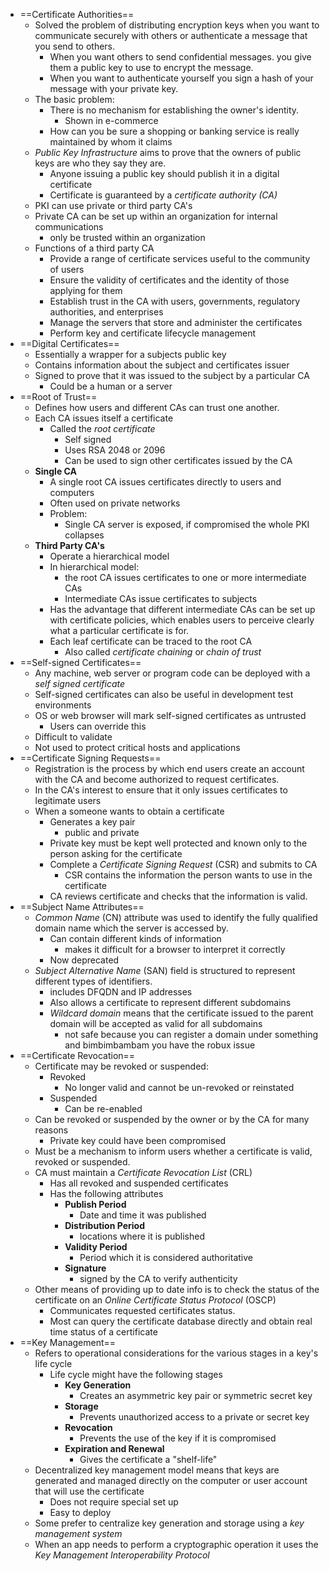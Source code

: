 - ==Certificate Authorities==
	- Solved the problem of distributing encryption keys when you want to communicate securely with others or authenticate a message that you send to others.
		- When you want others to send confidential messages. you give them a public key to use to encrypt the message.
		- When you want to authenticate yourself you sign a hash of your message with your private key.
	- The basic problem:
		- There is no mechanism for establishing the owner's identity.
			- Shown in e-commerce
		- How can you be sure a shopping or banking service is really maintained by whom it claims
	- *Public Key Infrastructure* aims to prove that the owners of public keys are who they say they are.
		- Anyone issuing a public key should publish it in a digital certificate
		- Certificate is guaranteed by a *certificate authority (CA)*
	- PKI can use private or third party CA's
	- Private CA can be set up within an organization for internal communications
		- only be trusted within an organization
	- Functions of a third party CA
		- Provide a range of certificate services useful to the community of users
		- Ensure the validity of certificates and the identity of those applying for them
		- Establish trust in the CA with users, governments, regulatory authorities, and enterprises
		- Manage the servers that store and administer the certificates
		- Perform key and certificate lifecycle management
- ==Digital Certificates==
	- Essentially a wrapper for a subjects public key
	- Contains information about the subject and certificates issuer
	- Signed to prove that it was issued to the subject by a particular CA
		- Could be a human or a server
- ==Root of Trust==
	- Defines how users and different CAs can trust one another.
	- Each CA issues itself a certificate
		- Called the *root certificate*
			- Self signed
			- Uses RSA 2048 or 2096
			- Can be used to sign other certificates issued by the CA
	- **Single CA**
		- A single root CA issues certificates directly to users and computers
		- Often used on private networks
		- Problem:
			- Single CA server is exposed, if compromised the whole PKI collapses
	- **Third Party CA's**
		- Operate a hierarchical model
		- In hierarchical model:
			- the root CA issues certificates to one or more intermediate CAs
			- Intermediate CAs issue certificates to subjects
		- Has the advantage that different intermediate CAs can be set up with certificate policies, which enables users to perceive clearly what a particular certificate is for.
		- Each leaf certificate can be traced to the root CA
			- Also called *certificate chaining* or *chain of trust*
- ==Self-signed Certificates==
	- Any machine, web server or program code can be deployed with a *self signed certificate*
	- Self-signed certificates can also be useful in development test environments
	- OS or web browser will mark self-signed certificates as untrusted
		- Users can override this
	- Difficult to validate
	- Not used to protect critical hosts and applications
- ==Certificate Signing Requests==
	- Registration is the process by which end users create an account with the CA and become authorized to request certificates.
	- In the CA's interest to ensure that it only issues certificates to legitimate users
	- When a someone wants to obtain a certificate
		- Generates a key pair
			- public and private
		- Private key must be kept well protected and known only to the person asking for the certificate
		- Complete a *Certificate Signing Request* (CSR) and submits to CA
			- CSR contains the information the person wants to use in the certificate
		- CA reviews certificate and checks that the information is valid.
- ==Subject Name Attributes==
	- *Common Name* (CN) attribute was used to identify the fully qualified domain name which the server is accessed by.
		- Can contain different kinds of information
			- makes it difficult for a browser to interpret it correctly
		- Now deprecated
	- *Subject Alternative Name* (SAN) field is structured to represent different types of identifiers.
		- includes DFQDN and IP addresses
		- Also allows a certificate to represent different subdomains
		- *Wildcard domain* means that the certificate issued to the parent domain will be accepted as valid for all subdomains
			- not safe because you can register a domain under something and bimbimbambam you have the robux issue
- ==Certificate Revocation== 
	- Certificate may be revoked or suspended:
		- Revoked
			- No longer valid and cannot be un-revoked or reinstated
		- Suspended
			- Can be re-enabled
	- Can be revoked or suspended by the owner or by the CA for many reasons
		- Private key could have been compromised
	- Must be a mechanism to inform users whether a certificate is valid, revoked or suspended.
	- CA must maintain a *Certificate Revocation List* (CRL) 
		- Has all revoked and suspended certificates
		- Has the following attributes
			- **Publish Period**
				- Date and time it was published
			- **Distribution Period**
				- locations where it is published
			- **Validity Period**
				- Period which it is considered authoritative
			- **Signature**
				- signed by the CA to verify authenticity
	- Other means of providing up to date info is to check the status of the certificate on an *Online Certificate Status Protocol* (OSCP)
		- Communicates requested certificates status.
		- Most can query the certificate database directly and obtain real time status of a certificate
- ==Key Management==
	- Refers to operational considerations for the various stages in a key's life cycle
		- Life cycle might have the following stages
			- **Key Generation**
				- Creates an asymmetric key pair or symmetric secret key
			- **Storage**
				- Prevents unauthorized access to a private or secret key
			- **Revocation**
				- Prevents the use of the key if it is compromised
			- **Expiration and Renewal**
				- Gives the certificate a "shelf-life"
	- Decentralized key management model means that keys are generated and managed directly on the computer or user account that will use the certificate
		- Does not require special set up
		- Easy to deploy
	- Some prefer to centralize key generation and storage using a *key management system*
	- When an app needs to perform a cryptographic operation it uses the *Key Management Interoperability Protocol*